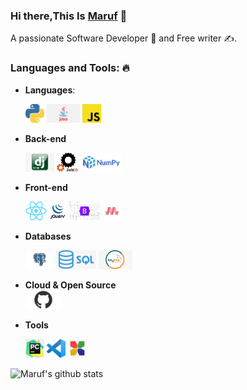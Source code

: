 <!--
### Hi there,This Is Momenur👋

Here are some ideas to get you started:

- 🔭 I’m currently working on ...
- 🌱 I’m currently learning ...
- 👯 I’m looking to collaborate on ...
- 🤔 I’m looking for help with ...
- 💬 Ask me about ...
- 📫 How to reach me: ...
- 😄 Pronouns: ...
- ⚡ Fun fact: ...
- --->


### Hi there,This Is [Maruf](https://momenurmaruf2742.github.io/) 👋
A passionate Software Developer 🚀 and Free writer ✍.

### Languages and Tools: 🔥

- **Languages**: 

  <code><img height="30" src="https://github.com/momenurmaruf2742/momenurmaruf2742/blob/master/Maruf_Assest/unnamed.png" style="max-width:100%;"></code> 
  <code><img height="30" src="https://github.com/momenurmaruf2742/momenurmaruf2742/blob/master/Maruf_Assest/Java.png" style="max-width:100%;"></code>
  <code><img height="30" src="https://github.com/momenurmaruf2742/momenurmaruf2742/blob/master/Maruf_Assest/JavaScript.png" style="max-width:100%;"></code>

- **Back-end**

  <code><img height="30" src="https://github.com/momenurmaruf2742/momenurmaruf2742/blob/master/Maruf_Assest/Dj.png" style="max-width:100%;"></code>
  <code><img height="30" src="https://github.com/momenurmaruf2742/momenurmaruf2742/blob/master/Maruf_Assest/joblib.png" style="max-width:100%;"></code>
  <code><img height="30" src="https://github.com/momenurmaruf2742/momenurmaruf2742/blob/master/Maruf_Assest/numpy.png" style="max-width:100%;"></code>

- **Front-end**

  <code><img height="30" src="https://github.com/momenurmaruf2742/momenurmaruf2742/blob/master/Maruf_Assest/download.png" style="max-width:100%;"></code>
  <code><img height="30" src="https://github.com/momenurmaruf2742/momenurmaruf2742/blob/master/Maruf_Assest/jquery.jpg" style="max-width:100%;"></code>
  <code><img height="30" src="https://github.com/momenurmaruf2742/momenurmaruf2742/blob/master/Maruf_Assest/bootstrap-icons.png" style="max-width:100%;"></code>
  <code><img height="30" src="https://github.com/momenurmaruf2742/momenurmaruf2742/blob/master/Maruf_Assest/materialize-css-tutorial.png" style="max-width:100%;"></code>

- **Databases**  

  <code><img height="30" src="https://github.com/momenurmaruf2742/momenurmaruf2742/blob/master/Maruf_Assest/Postgresql.svg.png" style="max-width:100%;"></code>
  <code><img height="30" src="https://github.com/momenurmaruf2742/momenurmaruf2742/blob/master/Maruf_Assest/sql.png" style="max-width:100%;"></code>
  <code><img height="30" src="https://github.com/momenurmaruf2742/momenurmaruf2742/blob/master/Maruf_Assest/mysql.jpg" style="max-width:100%;"></code>

- **Cloud & Open Source**  
  <code><img height="30" src="https://github.com/momenurmaruf2742/momenurmaruf2742/blob/master/Maruf_Assest/github-mark.png" style="max-width:100%;"></code>
 

- **Tools**

  <code><img height="30" src="https://github.com/momenurmaruf2742/momenurmaruf2742/blob/master/Maruf_Assest/pc.png" style="max-width:100%;"></code>
  <code><img height="30" src="https://github.com/momenurmaruf2742/momenurmaruf2742/blob/master/Maruf_Assest/vs.png" style="max-width:100%;"></code>
  <code><img height="30" src="https://github.com/momenurmaruf2742/momenurmaruf2742/blob/master/Maruf_Assest/code%20block%20logo.jpg" style="max-width:100%;"></code>

![Maruf's github stats](https://github-readme-stats.vercel.app/api?username=momenurmaruf2742&show_icons=true&theme=merko)
